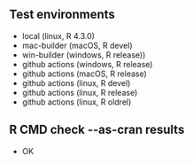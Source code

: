 ## Test environments

* local (linux, R 4.3.0)
* mac-builder (macOS, R devel)
* win-builder (windows, R release))
* github actions (windows, R release)
* github actions (macOS, R release)
* github actions (linux, R devel)
* github actions (linux, R release)
* github actions (linux, R oldrel)

## R CMD check --as-cran results

* OK
